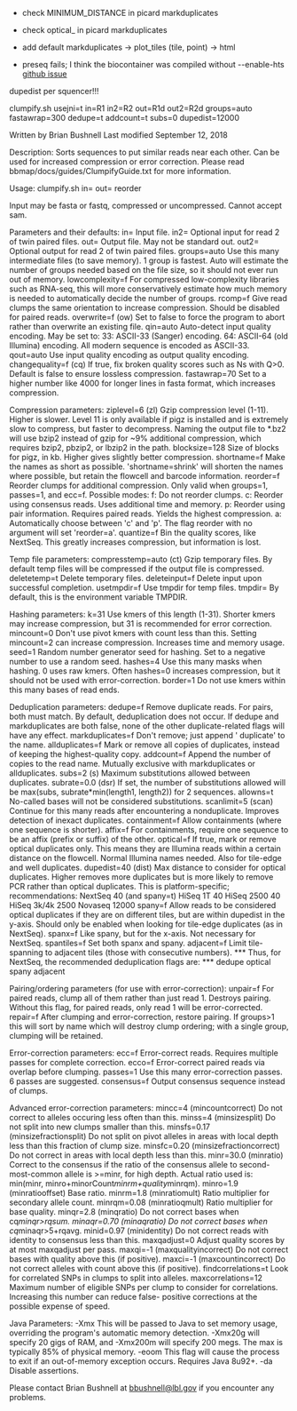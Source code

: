 
* check MINIMUM_DISTANCE in picard markduplicates
* check optical_ in picard markduplicates
* add default markduplicates -> plot_tiles (tile, point) -> html 


* preseq fails; I think the biocontainer was compiled without --enable-hts
  [github issue](https://github.com/smithlabcode/preseq/issues/59)

dupedist per squencer!!!

clumpify.sh usejni=t in=R1 in2=R2 out=R1d out2=R2d groups=auto fastawrap=300 dedupe=t addcount=t subs=0 dupedist=12000

  Written by Brian Bushnell
Last modified September 12, 2018

Description:  Sorts sequences to put similar reads near each other.
Can be used for increased compression or error correction.
Please read bbmap/docs/guides/ClumpifyGuide.txt for more information.

Usage:   clumpify.sh in=<file> out=<file> reorder

Input may be fasta or fastq, compressed or uncompressed.  Cannot accept sam.

Parameters and their defaults:
in=<file>           Input file.
in2=<file>          Optional input for read 2 of twin paired files.
out=<file>          Output file.  May not be standard out.
out2=<file>         Optional output for read 2 of twin paired files.
groups=auto         Use this many intermediate files (to save memory).
                    1 group is fastest.  Auto will estimate the number
                    of groups needed based on the file size, so it should
                    not ever run out of memory.
lowcomplexity=f     For compressed low-complexity libraries such as RNA-seq,
                    this will more conservatively estimate how much memory
                    is needed to automatically decide the number of groups.
rcomp=f             Give read clumps the same orientation to increase
                    compression.  Should be disabled for paired reads.
overwrite=f         (ow) Set to false to force the program to abort rather
                    than overwrite an existing file.
qin=auto            Auto-detect input quality encoding.  May be set to:
                       33:  ASCII-33 (Sanger) encoding.
                       64:  ASCII-64 (old Illumina) encoding.
                    All modern sequence is encoded as ASCII-33.
qout=auto           Use input quality encoding as output quality encoding.
changequality=f     (cq) If true, fix broken quality scores such as Ns with
                    Q>0.  Default is false to ensure lossless compression.
fastawrap=70        Set to a higher number like 4000 for longer lines in
                    fasta format, which increases compression.

Compression parameters:
ziplevel=6          (zl) Gzip compression level (1-11).  Higher is slower.
                    Level 11 is only available if pigz is installed and is
                    extremely slow to compress, but faster to decompress.
                    Naming the output file to *.bz2 will use bzip2 instead of
                    gzip for ~9% additional compression, which requires
                    bzip2, pbzip2, or lbzip2 in the path.
blocksize=128       Size of blocks for pigz, in kb.  Higher gives slightly
                    better compression.
shortname=f         Make the names as short as possible.  'shortname=shrink'
                    will shorten the names where possible, but retain the
                    flowcell and barcode information.
reorder=f           Reorder clumps for additional compression.  Only valid
                    when groups=1, passes=1, and ecc=f.  Possible modes:
                       f:  Do not reorder clumps.
                       c:  Reorder using consensus reads.  Uses additional
                           time and memory.
                       p:  Reorder using pair information.  Requires paired
                           reads.  Yields the highest compression.
                       a:  Automatically choose between 'c' and 'p'.  The
                           flag reorder with no argument will set 'reorder=a'.
quantize=f          Bin the quality scores, like NextSeq.  This greatly
                    increases compression, but information is lost.

Temp file parameters:
compresstemp=auto   (ct) Gzip temporary files.  By default temp files will be
                    compressed if the output file is compressed.
deletetemp=t        Delete temporary files.
deleteinput=f       Delete input upon successful completion.
usetmpdir=f         Use tmpdir for temp files.
tmpdir=             By default, this is the environment variable TMPDIR.

Hashing parameters:
k=31                Use kmers of this length (1-31).  Shorter kmers may
                    increase compression, but 31 is recommended for error
                    correction.
mincount=0          Don't use pivot kmers with count less than this.
                    Setting mincount=2 can increase compression.
                    Increases time and memory usage.
seed=1              Random number generator seed for hashing.
                    Set to a negative number to use a random seed.
hashes=4            Use this many masks when hashing.  0 uses raw kmers.
                    Often hashes=0 increases compression, but it should
                    not be used with error-correction.
border=1            Do not use kmers within this many bases of read ends.

Deduplication parameters:
dedupe=f            Remove duplicate reads.  For pairs, both must match.
                    By default, deduplication does not occur.
                    If dedupe and markduplicates are both false, none of
                    the other duplicate-related flags will have any effect.
markduplicates=f    Don't remove; just append ' duplicate' to the name.
allduplicates=f     Mark or remove all copies of duplicates, instead of
                    keeping the highest-quality copy.
addcount=f          Append the number of copies to the read name.
                    Mutually exclusive with markduplicates or allduplicates.
subs=2              (s) Maximum substitutions allowed between duplicates.
subrate=0.0         (dsr) If set, the number of substitutions allowed will be
                    max(subs, subrate*min(length1, length2)) for 2 sequences.
allowns=t           No-called bases will not be considered substitutions.
scanlimit=5         (scan) Continue for this many reads after encountering a
                    nonduplicate.  Improves detection of inexact duplicates.
containment=f       Allow containments (where one sequence is shorter).
affix=f             For containments, require one sequence to be an affix
                    (prefix or suffix) of the other.
optical=f           If true, mark or remove optical duplicates only.
                    This means they are Illumina reads within a certain
                    distance on the flowcell.  Normal Illumina names needed.
                    Also for tile-edge and well duplicates.
dupedist=40         (dist) Max distance to consider for optical duplicates.
                    Higher removes more duplicates but is more likely to
                    remove PCR rather than optical duplicates.
                    This is platform-specific; recommendations:
                       NextSeq      40  (and spany=t)
                       HiSeq 1T     40
                       HiSeq 2500   40
                       HiSeq 3k/4k  2500
                       Novaseq      12000
spany=f             Allow reads to be considered optical duplicates if they
                    are on different tiles, but are within dupedist in the
                    y-axis.  Should only be enabled when looking for
                    tile-edge duplicates (as in NextSeq).
spanx=f             Like spany, but for the x-axis.  Not necessary
                    for NextSeq.
spantiles=f         Set both spanx and spany.
adjacent=f          Limit tile-spanning to adjacent tiles (those with
                    consecutive numbers).
*** Thus, for NextSeq, the recommended deduplication flags are: ***
dedupe optical spany adjacent

Pairing/ordering parameters (for use with error-correction):
unpair=f            For paired reads, clump all of them rather than just
                    read 1.  Destroys pairing.  Without this flag, for paired
                    reads, only read 1 will be error-corrected.
repair=f            After clumping and error-correction, restore pairing.
                    If groups>1 this will sort by name which will destroy
                    clump ordering; with a single group, clumping will
                    be retained.

Error-correction parameters:
ecc=f               Error-correct reads.  Requires multiple passes for
                    complete correction.
ecco=f              Error-correct paired reads via overlap before clumping.
passes=1            Use this many error-correction passes.  6 passes are
                    suggested.
consensus=f         Output consensus sequence instead of clumps.

Advanced error-correction parameters:
mincc=4             (mincountcorrect) Do not correct to alleles occuring less
                    often than this.
minss=4             (minsizesplit) Do not split into new clumps smaller than
                    this.
minsfs=0.17         (minsizefractionsplit) Do not split on pivot alleles in
                    areas with local depth less than this fraction of clump size.
minsfc=0.20         (minsizefractioncorrect) Do not correct in areas with local
                    depth less than this.
minr=30.0           (minratio) Correct to the consensus if the ratio of the
                    consensus allele to second-most-common allele is >=minr,
                    for high depth.  Actual ratio used is:
                    min(minr, minro+minorCount*minrm+quality*minrqm).
minro=1.9           (minratiooffset) Base ratio.
minrm=1.8           (minratiomult) Ratio multiplier for secondary allele count.
minrqm=0.08         (minratioqmult) Ratio multiplier for base quality.
minqr=2.8           (minqratio) Do not correct bases when cq*minqr>rqsum.
minaqr=0.70         (minaqratio) Do not correct bases when cq*minaqr>5+rqavg.
minid=0.97          (minidentity) Do not correct reads with identity to
                    consensus less than this.
maxqadjust=0        Adjust quality scores by at most maxqadjust per pass.
maxqi=-1            (maxqualityincorrect) Do not correct bases with quality
                    above this (if positive).
maxci=-1            (maxcountincorrect) Do not correct alleles with count
                    above this (if positive).
findcorrelations=t  Look for correlated SNPs in clumps to split into alleles.
maxcorrelations=12  Maximum number of eligible SNPs per clump to consider for
                    correlations.  Increasing this number can reduce false-
                    positive corrections at the possible expense of speed.

Java Parameters:
-Xmx                This will be passed to Java to set memory usage, overriding
                    the program's automatic memory detection.  -Xmx20g will
                    specify 20 gigs of RAM, and -Xmx200m will specify 200 megs.
                    The max is typically 85% of physical memory.
-eoom               This flag will cause the process to exit if an out-of-memory exception occurs.  Requires Java 8u92+.
-da                 Disable assertions.

Please contact Brian Bushnell at bbushnell@lbl.gov if you encounter any problems.
